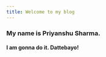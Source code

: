 ```yaml
---
title: Welcome to my blog
---
```

### My name is Priyanshu Sharma.
#### I am gonna do it. Dattebayo!
